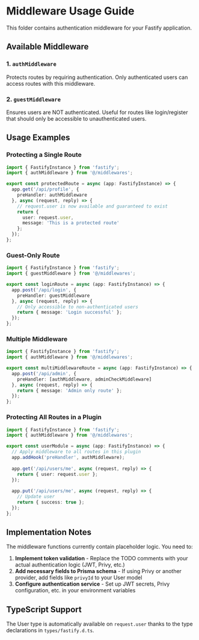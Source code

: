 # Middleware Usage Guide

This folder contains authentication middleware for your Fastify application.

## Available Middleware

### 1. `authMiddleware`
Protects routes by requiring authentication. Only authenticated users can access routes with this middleware.

### 2. `guestMiddleware`
Ensures users are NOT authenticated. Useful for routes like login/register that should only be accessible to unauthenticated users.

## Usage Examples

### Protecting a Single Route

```typescript
import { FastifyInstance } from 'fastify';
import { authMiddleware } from '@/middlewares';

export const protectedRoute = async (app: FastifyInstance) => {
  app.get('/api/profile', { 
    preHandler: authMiddleware 
  }, async (request, reply) => {
    // request.user is now available and guaranteed to exist
    return { 
      user: request.user,
      message: 'This is a protected route' 
    };
  });
};
```

### Guest-Only Route

```typescript
import { FastifyInstance } from 'fastify';
import { guestMiddleware } from '@/middlewares';

export const loginRoute = async (app: FastifyInstance) => {
  app.post('/api/login', { 
    preHandler: guestMiddleware 
  }, async (request, reply) => {
    // Only accessible to non-authenticated users
    return { message: 'Login successful' };
  });
};
```

### Multiple Middleware

```typescript
import { FastifyInstance } from 'fastify';
import { authMiddleware } from '@/middlewares';

export const multiMiddlewareRoute = async (app: FastifyInstance) => {
  app.post('/api/admin', { 
    preHandler: [authMiddleware, adminCheckMiddleware] 
  }, async (request, reply) => {
    return { message: 'Admin only route' };
  });
};
```

### Protecting All Routes in a Plugin

```typescript
import { FastifyInstance } from 'fastify';
import { authMiddleware } from '@/middlewares';

export const userModule = async (app: FastifyInstance) => {
  // Apply middleware to all routes in this plugin
  app.addHook('preHandler', authMiddleware);
  
  app.get('/api/users/me', async (request, reply) => {
    return { user: request.user };
  });
  
  app.put('/api/users/me', async (request, reply) => {
    // Update user
    return { success: true };
  });
};
```

## Implementation Notes

The middleware functions currently contain placeholder logic. You need to:

1. **Implement token validation** - Replace the TODO comments with your actual authentication logic (JWT, Privy, etc.)
2. **Add necessary fields to Prisma schema** - If using Privy or another provider, add fields like `privyId` to your User model
3. **Configure authentication service** - Set up JWT secrets, Privy configuration, etc. in your environment variables

## TypeScript Support

The User type is automatically available on `request.user` thanks to the type declarations in `types/fastify.d.ts`.

